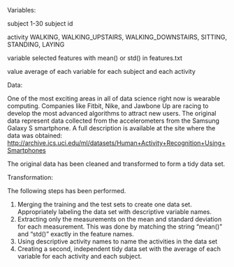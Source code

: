 Variables:

subject  1-30  subject id

activity  WALKING, WALKING_UPSTAIRS, WALKING_DOWNSTAIRS, SITTING, STANDING, LAYING

variable  selected features with mean() or std() in features.txt

value  average of each variable for each subject and each activity


Data:

One of the most exciting areas in all of data science right now is wearable computing. Companies like Fitbit, Nike, and Jawbone Up are racing to develop the most advanced algorithms to attract new users. The original data represent data collected from the accelerometers from the Samsung Galaxy S smartphone. A full description is available at the site where the data was obtained: 
http://archive.ics.uci.edu/ml/datasets/Human+Activity+Recognition+Using+Smartphones 

The original data has been cleaned and transformed to form a tidy data set.


Transformation:

The following steps has been performed. 

1. Merging the training and the test sets to create one data set. Appropriately labeling the data set with descriptive variable names. 
2. Extracting only the measurements on the mean and standard deviation for each measurement. This was done by matching the string “mean()” and “std()” exactly in the feature names. 
3. Using descriptive activity names to name the activities in the data set
4. Creating a second, independent tidy data set with the average of each variable for each activity and each subject.



